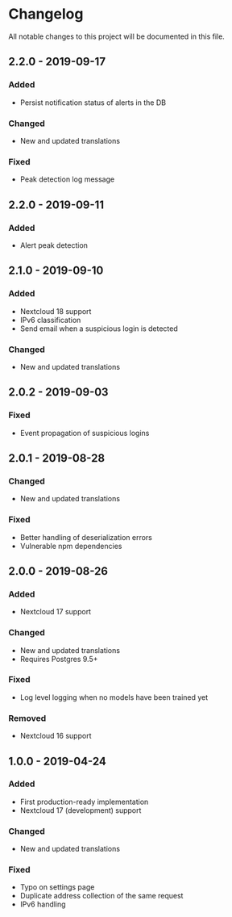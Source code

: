 # Changelog
All notable changes to this project will be documented in this file.

## 2.2.0 - 2019-09-17
### Added
- Persist notification status of alerts in the DB
### Changed
- New and updated translations
### Fixed
- Peak detection log message

## 2.2.0 - 2019-09-11
### Added
- Alert peak detection

## 2.1.0 - 2019-09-10
### Added
- Nextcloud 18 support
- IPv6 classification
- Send email when a suspicious login is detected
### Changed
- New and updated translations

## 2.0.2 - 2019-09-03
### Fixed
- Event propagation of suspicious logins

## 2.0.1 - 2019-08-28
### Changed
- New and updated translations
### Fixed
- Better handling of deserialization errors
- Vulnerable npm dependencies

## 2.0.0 - 2019-08-26
### Added
- Nextcloud 17 support
### Changed
- New and updated translations
- Requires Postgres 9.5+
### Fixed
- Log level logging when no models have been trained yet
### Removed
- Nextcloud 16 support

## 1.0.0 - 2019-04-24
### Added
- First production-ready implementation
- Nextcloud 17 (development) support
### Changed
- New and updated translations
### Fixed
- Typo on settings page
- Duplicate address collection of the same request
- IPv6 handling
